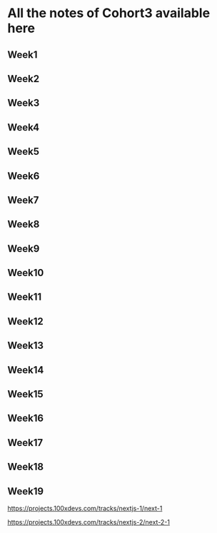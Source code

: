 # All the notes of Cohort3 available here

## Week1

## Week2

## Week3

## Week4

## Week5

## Week6

## Week7

## Week8

## Week9

## Week10

## Week11

## Week12

## Week13

## Week14

## Week15

## Week16

## Week17

## Week18

## Week19

<https://projects.100xdevs.com/tracks/nextjs-1/next-1>

<https://projects.100xdevs.com/tracks/nextjs-2/next-2-1>
